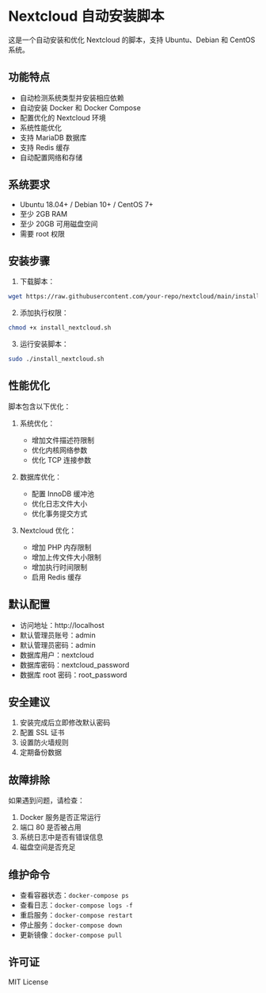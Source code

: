 # Nextcloud 自动安装脚本

这是一个自动安装和优化 Nextcloud 的脚本，支持 Ubuntu、Debian 和 CentOS 系统。

## 功能特点

- 自动检测系统类型并安装相应依赖
- 自动安装 Docker 和 Docker Compose
- 配置优化的 Nextcloud 环境
- 系统性能优化
- 支持 MariaDB 数据库
- 支持 Redis 缓存
- 自动配置网络和存储

## 系统要求

- Ubuntu 18.04+ / Debian 10+ / CentOS 7+
- 至少 2GB RAM
- 至少 20GB 可用磁盘空间
- 需要 root 权限

## 安装步骤

1. 下载脚本：
```bash
wget https://raw.githubusercontent.com/your-repo/nextcloud/main/install_nextcloud.sh
```

2. 添加执行权限：
```bash
chmod +x install_nextcloud.sh
```

3. 运行安装脚本：
```bash
sudo ./install_nextcloud.sh
```

## 性能优化

脚本包含以下优化：

1. 系统优化：
   - 增加文件描述符限制
   - 优化内核网络参数
   - 优化 TCP 连接参数

2. 数据库优化：
   - 配置 InnoDB 缓冲池
   - 优化日志文件大小
   - 优化事务提交方式

3. Nextcloud 优化：
   - 增加 PHP 内存限制
   - 增加上传文件大小限制
   - 增加执行时间限制
   - 启用 Redis 缓存

## 默认配置

- 访问地址：http://localhost
- 默认管理员账号：admin
- 默认管理员密码：admin
- 数据库用户：nextcloud
- 数据库密码：nextcloud_password
- 数据库 root 密码：root_password

## 安全建议

1. 安装完成后立即修改默认密码
2. 配置 SSL 证书
3. 设置防火墙规则
4. 定期备份数据

## 故障排除

如果遇到问题，请检查：

1. Docker 服务是否正常运行
2. 端口 80 是否被占用
3. 系统日志中是否有错误信息
4. 磁盘空间是否充足

## 维护命令

- 查看容器状态：`docker-compose ps`
- 查看日志：`docker-compose logs -f`
- 重启服务：`docker-compose restart`
- 停止服务：`docker-compose down`
- 更新镜像：`docker-compose pull`

## 许可证

MIT License 